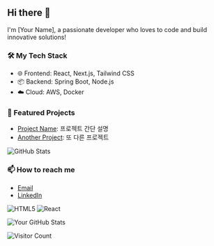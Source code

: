 ## Hi there 👋
I'm [Your Name], a passionate developer who loves to code and build innovative solutions!

### 🛠 My Tech Stack
- 🌐 Frontend: React, Next.js, Tailwind CSS
- 📦 Backend: Spring Boot, Node.js
- ☁️ Cloud: AWS, Docker

### 🚀 Featured Projects
- [Project Name](https://github.com/yourusername/project-name): 프로젝트 간단 설명
- [Another Project](https://github.com/yourusername/another-project): 또 다른 프로젝트

![GitHub Stats](https://github-readme-stats.vercel.app/api?username=yourusername&show_icons=true)

### 📫 How to reach me
- [Email](mailto:your-email@example.com)
- [LinkedIn](https://linkedin.com/in/yourprofile)

![HTML5](https://img.shields.io/badge/HTML5-E34F26?style=flat-square&logo=html5&logoColor=white)
![React](https://img.shields.io/badge/React-20232A?style=flat-square&logo=react&logoColor=61DAFB)

![Your GitHub Stats](https://github-readme-stats.vercel.app/api?username=yourusername&show_icons=true&theme=radical)

![Visitor Count](https://komarev.com/ghpvc/?username=yourusername&style=flat-square)
